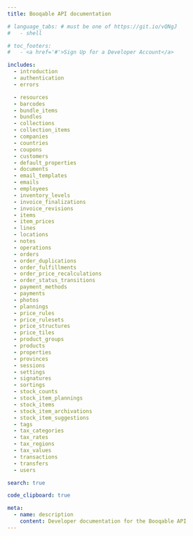```yaml
---
title: Booqable API documentation

# language_tabs: # must be one of https://git.io/vQNgJ
#   - shell

# toc_footers:
#   - <a href='#'>Sign Up for a Developer Account</a>

includes:
  - introduction
  - authentication
  - errors

  - resources
  - barcodes
  - bundle_items
  - bundles
  - collections
  - collection_items
  - companies
  - countries
  - coupons
  - customers
  - default_properties
  - documents
  - email_templates
  - emails
  - employees
  - inventory_levels
  - invoice_finalizations
  - invoice_revisions
  - items
  - item_prices
  - lines
  - locations
  - notes
  - operations
  - orders
  - order_duplications
  - order_fulfillments
  - order_price_recalculations
  - order_status_transitions
  - payment_methods
  - payments
  - photos
  - plannings
  - price_rules
  - price_rulesets
  - price_structures
  - price_tiles
  - product_groups
  - products
  - properties
  - provinces
  - sessions
  - settings
  - signatures
  - sortings
  - stock_counts
  - stock_item_plannings
  - stock_items
  - stock_item_archivations
  - stock_item_suggestions
  - tags
  - tax_categories
  - tax_rates
  - tax_regions
  - tax_values
  - transactions
  - transfers
  - users

search: true

code_clipboard: true

meta:
  - name: description
    content: Developer documentation for the Booqable API
---
```


